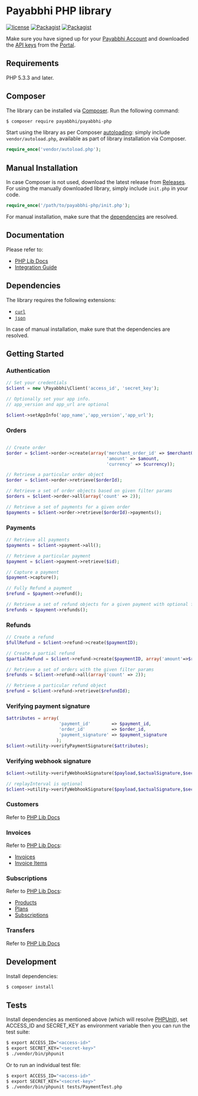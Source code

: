 # Payabbhi PHP library
[![license](https://poser.pugx.org/payabbhi/payabbhi-php/license)](https://packagist.org/packages/payabbhi/payabbhi-php)
[![Packagist](https://poser.pugx.org/payabbhi/payabbhi-php/downloads)](https://packagist.org/packages/payabbhi/payabbhi-php)
[![Packagist](https://poser.pugx.org/payabbhi/payabbhi-php/v/stable.svg)](https://packagist.org/packages/payabbhi/payabbhi-php)

Make sure you have signed up for your [Payabbhi Account](https://payabbhi.com/docs/account) and downloaded the [API keys](https://payabbhi.com/docs/developers/api-keys) from the [Portal](https://payabbhi.com/portal).


## Requirements

PHP 5.3.3 and later.

## Composer

The library can be installed via [Composer](http://getcomposer.org/). Run the following command:

```bash
$ composer require payabbhi/payabbhi-php
```

Start using the library as per Composer [autoloading](https://getcomposer.org/doc/01-basic-usage.md#autoloading):
simply include `vendor/autoload.php`, available as part of library installation via Composer.

```php
require_once('vendor/autoload.php');
```

## Manual Installation

In case Composer is not used, download the latest release from [Releases](https://github.com/payabbhi/payabbhi-php/releases).
For using the manually downloaded library, simply include `init.php` in your code.

```php
require_once('/path/to/payabbhi-php/init.php');
```

For manual installation, make sure that the [dependencies](#dependencies) are resolved.

## Documentation

Please refer to:
- [PHP Lib Docs](https://payabbhi.com/docs/api/?php)
- [Integration Guide](https://payabbhi.com/docs/payments/integration)

## Dependencies

The library requires the following extensions:

- [`curl`](https://secure.php.net/manual/en/book.curl.php)
- [`json`](https://secure.php.net/manual/en/book.json.php)

In case of manual installation, make sure that the dependencies are resolved.

## Getting Started

### Authentication

```php
// Set your credentials
$client = new \Payabbhi\Client('access_id', 'secret_key');

// Optionally set your app info.
// app_version and app_url are optional

$client->setAppInfo('app_name','app_version','app_url');
```

### Orders

```php

// Create order
$order = $client->order->create(array('merchant_order_id' => $merchantOrderID,
                                      'amount' => $amount,
                                      'currency' => $currency));

// Retrieve a particular order object
$order = $client->order->retrieve($orderId);

// Retrieve a set of order objects based on given filter params
$orders = $client->order->all(array('count' => 2));

// Retrieve a set of payments for a given order
$payments = $client->order->retrieve($orderId)->payments();
```

### Payments

```php
// Retrieve all payments
$payments = $client->payment->all();

// Retrieve a particular payment
$payment = $client->payment->retrieve($id);

// Capture a payment
$payment->capture();

// Fully Refund a payment
$refund = $payment->refund();

// Retrieve a set of refund objects for a given payment with optional filter params
$refunds = $payment->refunds();
```


### Refunds

```php
// Create a refund
$fullRefund = $client->refund->create($paymentID);

// Create a partial refund
$partialRefund = $client->refund->create($paymentID, array('amount'=>$refundAmount));

// Retrieve a set of orders with the given filter params
$refunds = $client->refund->all(array('count' => 2));

// Retrieve a particular refund object
$refund = $client->refund->retrieve($refundId);
```

### Verifying payment signature

```php
$attributes = array(
                    'payment_id'        => $payment_id,
                    'order_id'          => $order_id,
                    'payment_signature' => $payment_signature
                   );
$client->utility->verifyPaymentSignature($attributes);

```

### Verifying webhook signature

```php
$client->utility->verifyWebhookSignature($payload,$actualSignature,$secret);

// replayInterval is optional
$client->utility->verifyWebhookSignature($payload,$actualSignature,$secret,$replayInterval);

```

### Customers

Refer to [PHP Lib Docs](https://payabbhi.com/docs/api/?php#customers)

### Invoices

Refer to [PHP Lib Docs](https://payabbhi.com/docs/api/?php):
- [Invoices](https://payabbhi.com/docs/api/?php#invoices)
- [Invoice Items](https://payabbhi.com/docs/api/?php#invoice-items)

### Subscriptions

Refer to [PHP Lib Docs](https://payabbhi.com/docs/api/?php):
- [Products](https://payabbhi.com/docs/api/?php#products)
- [Plans](https://payabbhi.com/docs/api/?php#plans)
- [Subscriptions](https://payabbhi.com/docs/api/?php#subscriptions)

### Transfers

Refer to [PHP Lib Docs](https://payabbhi.com/docs/api/?php#transfers)


## Development

Install dependencies:

``` bash
$ composer install
```

## Tests

Install dependencies as mentioned above (which will resolve [PHPUnit](http://packagist.org/packages/phpunit/phpunit)), set ACCESS_ID and SECRET_KEY as environment variable then you can run the test suite:

```bash
$ export ACCESS_ID="<access-id>"
$ export SECRET_KEY="<secret-key>"
$ ./vendor/bin/phpunit
```

Or to run an individual test file:

```bash
$ export ACCESS_ID="<access-id>"
$ export SECRET_KEY="<secret-key>"
$ ./vendor/bin/phpunit tests/PaymentTest.php
```
